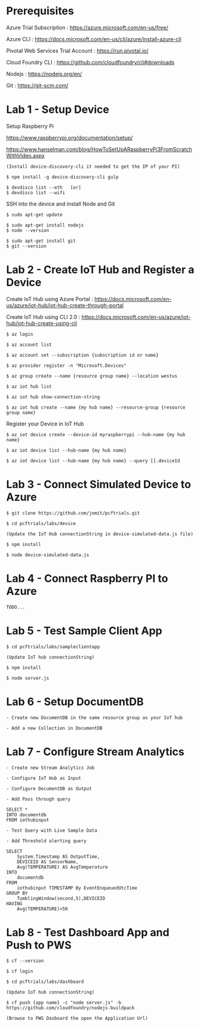 # Prerequisites 

Azure Trial Subscription : https://azure.microsoft.com/en-us/free/

Azure CLI : https://docs.microsoft.com/en-us/cli/azure/install-azure-cli 

Pivotal Web Services Trial Account : https://run.pivotal.io/

Cloud Foundry CLI : https://github.com/cloudfoundry/cli#downloads

Nodejs : https://nodejs.org/en/

Git : https://git-scm.com/ 


# Lab 1 - Setup Device

Setup Raspberry Pi

https://www.raspberrypi.org/documentation/setup/

https://www.hanselman.com/blog/HowToSetUpARaspberryPi3FromScratchWithVideo.aspx

    (Install device-discovery-cli it needed to get the IP of your PI)

    $ npm install -g device-discovery-cli gulp
    
    $ devdisco list --eth   [or]
    $ devdisco list --wifi

SSH into the device and install Node and Git

    $ sudo apt-get update

    $ sudo apt-get install nodejs
    $ node --version

    $ sudo apt-get install git
    $ git --version


# Lab 2 - Create IoT Hub and Register a Device

Create IoT Hub using Azure Portal : https://docs.microsoft.com/en-us/azure/iot-hub/iot-hub-create-through-portal

Create IoT Hub using CLI 2.0 : https://docs.microsoft.com/en-us/azure/iot-hub/iot-hub-create-using-cli

	$ az login

    $ az account list 

    $ az account set --subscription {subscription id or name}

    $ az provider register -n "Microsoft.Devices"

    $ az group create --name {resource group name} --location westus

    $ az iot hub list

    $ az iot hub show-connection-string

    $ az iot hub create --name {my hub name} --resource-group {resource group name}

Register your Device in IoT Hub

    $ az iot device create --device-id myraspberrypi --hub-name {my hub name}

    $ az iot device list --hub-name {my hub name}

    $ az iot device list --hub-name {my hub name} --query [].deviceId

# Lab 3 - Connect Simulated Device to Azure
    
    $ git clone https://github.com/jomit/pcftrials.git

    $ cd pcftrials/labs/device

    (Update the IoT Hub connectionString in device-simulated-data.js file)

    $ npm install

    $ node device-simulated-data.js
    
# Lab 4 - Connect Raspberry PI to Azure
    
    TODO...

# Lab 5 - Test Sample Client App

    $ cd pcftrials/labs/sampleclientapp

    (Update IoT hub connectionString)

    $ npm install

    $ node server.js

# Lab 6 - Setup DocumentDB

    - Create new DocumentDB in the same resource group as your IoT hub

    - Add a new Collection in DocumentDB


# Lab 7 - Configure Stream Analytics

    - Create new Stream Analytics Job

    - Configure IoT Hub as Input
    
    - Configure DocumentDB as Output

    - Add Pass through query

    SELECT *
    INTO documentdb
    FROM iothubinput

    - Test Query with Live Sample Data

    - Add Threshold alerting query

    SELECT 
        System.Timestamp AS OutputTime,
        DEVICEID AS SensorName,
        Avg(TEMPERATURE) AS AvgTemperature
    INTO
        documentdb
    FROM
        iothubinput TIMESTAMP By EventEnqueuedUtcTime
    GROUP BY 
        TumblingWindow(second,5),DEVICEID
    HAVING 
        Avg(TEMPERATURE)>50

# Lab 8 - Test Dashboard App and Push to PWS

    $ cf --version

    $ cf login

    $ cd pcftrials/labs/dashboard

    (Update IoT hub connectionString)

    $ cf push {app name} -c "node server.js" -b https://github.com/cloudfoundry/nodejs-buildpack

    (Browse to PWS Dasboard the open the Application Url)